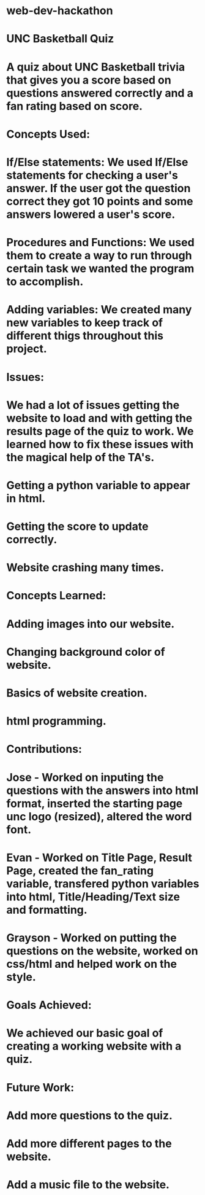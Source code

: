 # web-dev-hackathon
# UNC Basketball Quiz

# A quiz about UNC Basketball trivia that gives you a score based on questions answered correctly and a fan rating based on score.

# Concepts Used:
# If/Else statements: We used If/Else statements for checking a user's answer. If the user got the question correct they got 10 points and some answers lowered a user's score. 
# Procedures and Functions: We used them to create a way to run through certain task we wanted the program to accomplish.
# Adding variables: We created many new variables to keep track of different thigs throughout this project.

# Issues:
# We had a lot of issues getting the website to load and with getting the results page of the quiz to work. We learned how to fix these issues with the magical help of the TA's. 
# Getting a python variable to appear in html.
# Getting the score to update correctly.
# Website crashing many times.

# Concepts Learned:
# Adding images into our website.
# Changing background color of website.
# Basics of website creation.
# html programming.

# Contributions:
# Jose - Worked on inputing the questions with the answers into html format, inserted the starting page unc logo (resized), altered the word font.
# Evan - Worked on Title Page, Result Page, created the fan_rating variable, transfered python variables into html, Title/Heading/Text size and formatting.
# Grayson - Worked on putting the questions on the website, worked on css/html and helped work on the style. 

# Goals Achieved:
# We achieved our basic goal of creating a working website with a quiz. 

# Future Work:
# Add more questions to the quiz.
# Add more different pages to the website.
# Add a music file to the website.

